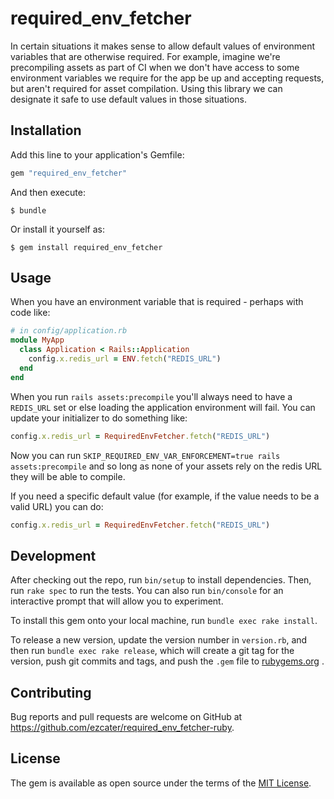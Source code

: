# required_env_fetcher

In certain situations it makes sense to allow default values of environment variables that
are otherwise required. For example, imagine we're precompiling assets as part of CI when
we don't have access to some environment variables we require for the app be up and
accepting requests, but aren't required for asset compilation. Using this library we can
designate it safe to use default values in those situations.

## Installation

Add this line to your application's Gemfile:

```ruby
gem "required_env_fetcher"
```

And then execute:

    $ bundle

Or install it yourself as:

    $ gem install required_env_fetcher

## Usage

When you have an environment variable that is required - perhaps with code like:

```ruby
# in config/application.rb
module MyApp
  class Application < Rails::Application
    config.x.redis_url = ENV.fetch("REDIS_URL")
  end
end
```

When you run `rails assets:precompile` you'll always need to have a `REDIS_URL` set or else loading
the application environment will fail. You can update your initializer to do something like:

```ruby
config.x.redis_url = RequiredEnvFetcher.fetch("REDIS_URL")
```

Now you can run `SKIP_REQUIRED_ENV_VAR_ENFORCEMENT=true rails assets:precompile` and so long as none of
your assets rely on the redis URL they will be able to compile.

If you need a specific default value (for example, if the value needs to be a valid URL) you can do:

```ruby
config.x.redis_url = RequiredEnvFetcher.fetch("REDIS_URL")
```

## Development

After checking out the repo, run `bin/setup` to install dependencies. Then,
run `rake spec` to run the tests. You can also run `bin/console` for an
interactive prompt that will allow you to experiment.

To install this gem onto your local machine, run `bundle exec rake install`.

To release a new version, update the version number in `version.rb`, and then
run `bundle exec rake release`, which will create a git tag for the version,
push git commits and tags, and push the `.gem` file to
[rubygems.org](https://rubygems.org)
.

## Contributing

Bug reports and pull requests are welcome on GitHub at
https://github.com/ezcater/required_env_fetcher-ruby.

## License

The gem is available as open source under the terms of the
[MIT License](http://opensource.org/licenses/MIT).
